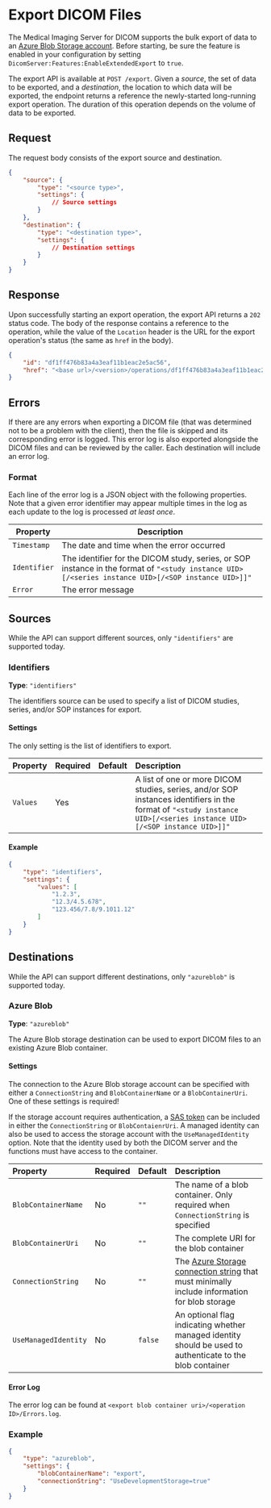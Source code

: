 # Export DICOM Files

The Medical Imaging Server for DICOM supports the bulk export of data to an [Azure Blob Storage account](https://azure.microsoft.com/en-us/services/storage/blobs/). Before starting, be sure the feature is enabled in your configuration by setting `DicomServer:Features:EnableExtendedExport` to `true`.

The export API is available at `POST /export`. Given a *source*, the set of data to be exported, and a *destination*, the location to which data will be exported, the endpoint returns a reference the newly-started long-running export operation. The duration of this operation depends on the volume of data to be exported.

## Request

The request body consists of the export source and destination.

```json
{
    "source": {
        "type": "<source type>",
        "settings": {
            // Source settings
        }
    },
    "destination": {
        "type": "<destination type>",
        "settings": {
            // Destination settings
        }
    }
}
```

## Response

Upon successfully starting an export operation, the export API returns a `202` status code. The body of the response contains a reference to the operation, while the value of the `Location` header is the URL for the export operation's status (the same as `href` in the body).

```json
{
    "id": "df1ff476b83a4a3eaf11b1eac2e5ac56",
    "href": "<base url>/<version>/operations/df1ff476b83a4a3eaf11b1eac2e5ac56"
}
```

## Errors

If there are any errors when exporting a DICOM file (that was determined not to be a problem with the client), then the file is skipped and its corresponding error is logged. This error log is also exported alongside the DICOM files and can be reviewed by the caller. Each destination will include an error log.

### Format

Each line of the error log is a JSON object with the following properties. Note that a given error identifier may appear multiple times in the log as each update to the log is processed *at least once*.

| Property     | Description |
| ------------ | ----------- |
| `Timestamp`  | The date and time when the error occurred |
| `Identifier` | The identifier for the DICOM study, series, or SOP instance in the format of `"<study instance UID>[/<series instance UID>[/<SOP instance UID>]]"` |
| `Error`      | The error message |

## Sources

While the API can support different sources, only `"identifiers"` are supported today.

### Identifiers

**Type**: `"identifiers"`

The identifiers source can be used to specify a list of DICOM studies, series, and/or SOP instances for export.

#### Settings

The only setting is the list of identifiers to export.

| Property | Required | Default | Description |
| :------- | :------- | :------ | :---------- |
| `Values` | Yes      |         | A list of one or more DICOM studies, series, and/or SOP instances identifiers in the format of `"<study instance UID>[/<series instance UID>[/<SOP instance UID>]]"` |

#### Example

```json
{
    "type": "identifiers",
    "settings": {
        "values": [
            "1.2.3",
            "12.3/4.5.678",
            "123.456/7.8/9.1011.12"
        ]
    }
}
```

## Destinations

While the API can support different destinations, only `"azureblob"` is supported today.

### Azure Blob

**Type**: `"azureblob"`

The Azure Blob storage destination can be used to export DICOM files to an existing Azure Blob container.

#### Settings

The connection to the Azure Blob storage account can be specified with either a `ConnectionString` and `BlobContainerName` or a `BlobContainerUri`. One of these settings is required!

If the storage account requires authentication, a [SAS token](https://docs.microsoft.com/en-us/azure/storage/common/storage-sas-overview) can be included in either the `ConnectionString` or `BlobContaienrUri`. A managed identity can also be used to access the storage account with the `UseManagedIdentity` option. Note that the identity used by both the DICOM server and the functions must have access to the container.

| Property             | Required | Default | Description |
| :------------------- | :------- | :------ | :---------- |
| `BlobContainerName`  | No       | `""`    | The name of a blob container. Only required when `ConnectionString` is specified |
| `BlobContainerUri`   | No       | `""`    | The complete URI for the blob container                      |
| `ConnectionString`   | No       | `""`    | The [Azure Storage connection string](https://docs.microsoft.com/en-us/azure/storage/common/storage-configure-connection-string) that must minimally include information for blob storage |
| `UseManagedIdentity` | No       | `false` | An optional flag indicating whether managed identity should be used to authenticate to the blob container |

#### Error Log

The error log can be found at `<export blob container uri>/<operation ID>/Errors.log`.

### Example

```json
{
    "type": "azureblob",
    "settings": {
        "blobContainerName": "export",
        "connectionString": "UseDevelopmentStorage=true"
    }
}
```
